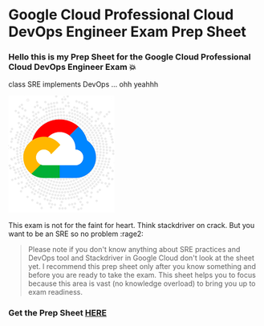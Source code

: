 # Google Cloud Professional Cloud DevOps Engineer Exam Prep Sheet


### Hello this is my Prep Sheet for the Google Cloud Professional Cloud DevOps Engineer Exam :boom:
 class SRE implements DevOps ... ohh yeahhh
 
![GCP Net](images/Cloud.png)


This exam is not for the faint for heart. Think stackdriver on crack. But you want to be an SRE so no problem :rage2:
&nbsp;
&nbsp;

> Please note if you don't know anything about SRE practices and DevOps tool and Stackdriver in Google Cloud don't look at the sheet yet. I recommend this prep sheet only after you know something and before you are ready to take the exam. This sheet helps you to focus because this area is vast (no knowledge overload) to bring you up to exam readiness. 


### Get the Prep Sheet [HERE](https://drive.google.com/file/d/1cCCTwulZuSBa4XmEh9bGzEwotaaOz9Wt/view)
